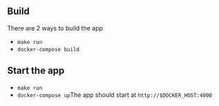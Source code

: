 ## Build ##
There are 2 ways to build the app

* `make run`
* `docker-compose build`

## Start the app ##

* `make run`
* `docker-compose up`The app should start at `http://$DOCKER_HOST:4000`

